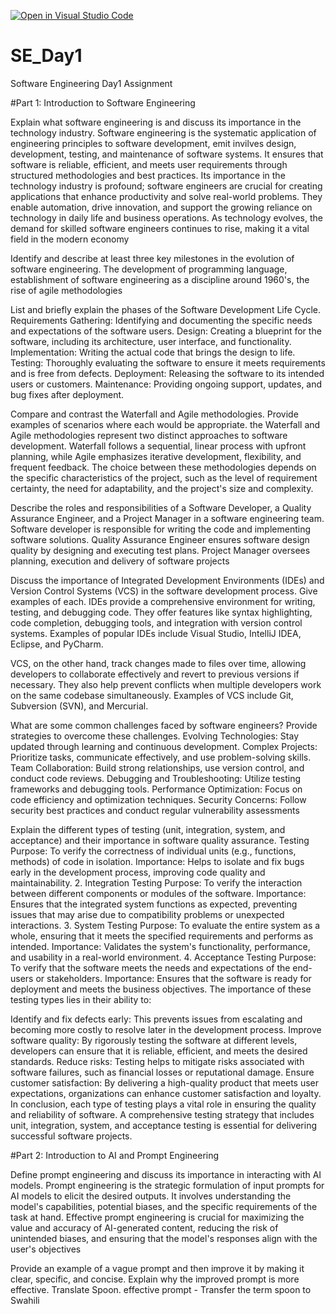 [![Open in Visual Studio Code](https://classroom.github.com/assets/open-in-vscode-2e0aaae1b6195c2367325f4f02e2d04e9abb55f0b24a779b69b11b9e10269abc.svg)](https://classroom.github.com/online_ide?assignment_repo_id=15614875&assignment_repo_type=AssignmentRepo)
# SE_Day1
Software Engineering Day1 Assignment

#Part 1: Introduction to Software Engineering

Explain what software engineering is and discuss its importance in the technology industry.
Software engineering is the systematic application of engineering principles to software development, emit invilves design, development, testing, and maintenance of software systems. It ensures that software is reliable, efficient, and meets user requirements through structured methodologies and best practices.
Its importance in the technology industry is profound; software engineers are crucial for creating applications that enhance productivity and solve real-world problems. They enable automation, drive innovation, and support the growing reliance on technology in daily life and business operations. As technology evolves, the demand for skilled software engineers continues to rise, making it a vital field in the modern economy

Identify and describe at least three key milestones in the evolution of software engineering.
The development of programming language, establishment of software engineering as a discipline around 1960's, the rise of agile methodologies 

List and briefly explain the phases of the Software Development Life Cycle.
Requirements Gathering: Identifying and documenting the specific needs and expectations of the software users.
Design: Creating a blueprint for the software, including its architecture, user interface, and functionality.
Implementation: Writing the actual code that brings the design to life.
Testing: Thoroughly evaluating the software to ensure it meets requirements and is free from defects.
Deployment: Releasing the software to its intended users or customers.
Maintenance: Providing ongoing support, updates, and bug fixes after deployment.

Compare and contrast the Waterfall and Agile methodologies. Provide examples of scenarios where each would be appropriate.
the Waterfall and Agile methodologies represent two distinct approaches to software development. Waterfall follows a sequential, linear process with upfront planning, while Agile emphasizes iterative development, flexibility, and frequent feedback. The choice between these methodologies depends on the specific characteristics of the project, such as the level of requirement certainty, the need for adaptability, and the project's size and complexity.

Describe the roles and responsibilities of a Software Developer, a Quality Assurance Engineer, and a Project Manager in a software engineering team.
Software developer is responsible for writing the code and implementing software solutions. Quality Assurance Engineer ensures software design quality by designing and executing test plans. Project Manager oversees planning, execution and delivery of software projects 

Discuss the importance of Integrated Development Environments (IDEs) and Version Control Systems (VCS) in the software development process. Give examples of each.
IDEs provide a comprehensive environment for writing, testing, and debugging code. They offer features like syntax highlighting, code completion, debugging tools, and integration with version control systems. Examples of popular IDEs include Visual Studio, IntelliJ IDEA, Eclipse, and PyCharm.   

VCS, on the other hand, track changes made to files over time, allowing developers to collaborate effectively and revert to previous versions if necessary. They also help prevent conflicts when multiple developers work on the same codebase simultaneously. Examples of VCS include Git, Subversion (SVN), and Mercurial. 


What are some common challenges faced by software engineers? Provide strategies to overcome these challenges.
Evolving Technologies: Stay updated through learning and continuous development.
Complex Projects: Prioritize tasks, communicate effectively, and use problem-solving skills.
Team Collaboration: Build strong relationships, use version control, and conduct code reviews.
Debugging and Troubleshooting: Utilize testing frameworks and debugging tools.
Performance Optimization: Focus on code efficiency and optimization techniques.
Security Concerns: Follow security best practices and conduct regular vulnerability assessments

Explain the different types of testing (unit, integration, system, and acceptance) and their importance in software quality assurance.
 Testing
Purpose: To verify the correctness of individual units (e.g., functions, methods) of code in isolation.
Importance: Helps to isolate and fix bugs early in the development process, improving code quality and maintainability.
2. Integration Testing
Purpose: To verify the interaction between different components or modules of the software.
Importance: Ensures that the integrated system functions as expected, preventing issues that may arise due to compatibility problems or unexpected interactions.
3. System Testing
Purpose: To evaluate the entire system as a whole, ensuring that it meets the specified requirements and performs as intended.
Importance: Validates the system's functionality, performance, and usability in a real-world environment.
4. Acceptance Testing
Purpose: To verify that the software meets the needs and expectations of the end-users or stakeholders.
Importance: Ensures that the software is ready for deployment and meets the business objectives.
The importance of these testing types lies in their ability to:

Identify and fix defects early: This prevents issues from escalating and becoming more costly to resolve later in the development process.
Improve software quality: By rigorously testing the software at different levels, developers can ensure that it is reliable, efficient, and meets the desired standards.
Reduce risks: Testing helps to mitigate risks associated with software failures, such as financial losses or reputational damage.
Ensure customer satisfaction: By delivering a high-quality product that meets user expectations, organizations can enhance customer satisfaction and loyalty.
In conclusion, each type of testing plays a vital role in ensuring the quality and reliability of software. A comprehensive testing strategy that includes unit, integration, system, and acceptance testing is essential for delivering successful software projects.

#Part 2: Introduction to AI and Prompt Engineering


Define prompt engineering and discuss its importance in interacting with AI models.
Prompt engineering is the strategic formulation of input prompts for AI models to elicit the desired outputs. It involves understanding the model's capabilities, potential biases, and the specific requirements of the task at hand. Effective prompt engineering is crucial for maximizing the value and accuracy of AI-generated content, reducing the risk of unintended biases, and ensuring that the model's responses align with the user's objectives

Provide an example of a vague prompt and then improve it by making it clear, specific, and concise. Explain why the improved prompt is more effective.
Translate Spoon.
effective prompt - Transfer the term spoon to Swahili 

